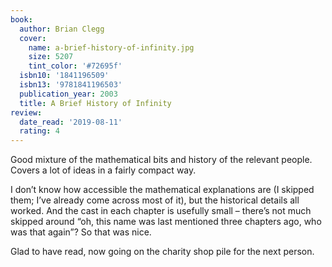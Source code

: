 ```yaml
---
book:
  author: Brian Clegg
  cover:
    name: a-brief-history-of-infinity.jpg
    size: 5207
    tint_color: '#72695f'
  isbn10: '1841196509'
  isbn13: '9781841196503'
  publication_year: 2003
  title: A Brief History of Infinity
review:
  date_read: '2019-08-11'
  rating: 4
---
```


Good mixture of the mathematical bits and history of the relevant people. Covers a lot of ideas in a fairly compact way.

I don’t know how accessible the mathematical explanations are (I skipped them; I’ve already come across most of it), but the historical details all worked. And the cast in each chapter is usefully small – there’s not much skipped around “oh, this name was last mentioned three chapters ago, who was that again”? So that was nice.

Glad to have read, now going on the charity shop pile for the next person.